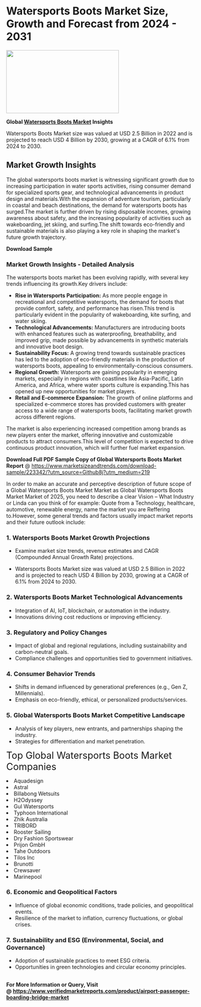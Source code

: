 <H1>Watersports Boots Market Size, Growth and Forecast from 2024 - 2031</H1><img class="aligncenter size-medium wp-image-584254" src="https://thirdeyenews.in/wp-content/uploads/2024/09/Global-Market-Research-300x168.jpeg" alt="" width="300" height="168" /><p><strong>Global&nbsp;<a href="https://www.marketsizeandtrends.com/download-sample/223342/?utm_source=Github8j?utm_medium=219">Watersports Boots Market</a> Insights</strong></p><p>Watersports Boots Market size was valued at USD 2.5 Billion in 2022 and is projected to reach USD 4 Billion by 2030, growing at a CAGR of 6.1% from 2024 to 2030.</p><p><h2>Market Growth Insights</h2> <p>The global watersports boots market is witnessing significant growth due to increasing participation in water sports activities, rising consumer demand for specialized sports gear, and technological advancements in product design and materials.With the expansion of adventure tourism, particularly in coastal and beach destinations, the demand for watersports boots has surged.The market is further driven by rising disposable incomes, growing awareness about safety, and the increasing popularity of activities such as wakeboarding, jet skiing, and surfing.The shift towards eco-friendly and sustainable materials is also playing a key role in shaping the market's future growth trajectory.</p> <p><strong>Download Sample</strong></p> <h3>Market Growth Insights - Detailed Analysis</h3> <p>The watersports boots market has been evolving rapidly, with several key trends influencing its growth.Key drivers include:</p> <ul> <li><strong>Rise in Watersports Participation:</strong> As more people engage in recreational and competitive watersports, the demand for boots that provide comfort, safety, and performance has risen.This trend is particularly evident in the popularity of wakeboarding, kite surfing, and water skiing.</li> <li><strong>Technological Advancements:</strong> Manufacturers are introducing boots with enhanced features such as waterproofing, breathability, and improved grip, made possible by advancements in synthetic materials and innovative boot design.</li> <li><strong>Sustainability Focus:</strong> A growing trend towards sustainable practices has led to the adoption of eco-friendly materials in the production of watersports boots, appealing to environmentally-conscious consumers.</li> <li><strong>Regional Growth:</strong> Watersports are gaining popularity in emerging markets, especially in regions with coastlines like Asia-Pacific, Latin America, and Africa, where water sports culture is expanding.This has opened up new opportunities for market players.</li> <li><strong>Retail and E-commerce Expansion:</strong> The growth of online platforms and specialized e-commerce stores has provided customers with greater access to a wide range of watersports boots, facilitating market growth across different regions.</li> </ul> <p>The market is also experiencing increased competition among brands as new players enter the market, offering innovative and customizable products to attract consumers.This level of competition is expected to drive continuous product innovation, which will further fuel market expansion.</p> <p><span class=""><strong>Download Full PDF Sample Copy of Global Watersports Boots Market Report</strong> @ <a href="https://www.marketsizeandtrends.com/download-sample/223342/?utm_source=Github8j?utm_medium=219" target="_blank">https://www.marketsizeandtrends.com/download-sample/223342/?utm_source=Github8j?utm_medium=219</a></span></p><p>In order to make an accurate and perceptive description of future scope of a Global&nbsp;Watersports Boots Market Market as Global&nbsp;Watersports Boots Market Market of 2025, you need to describe a clear Vision &ndash; What Industry or Linda can you think of for example: Quote from a Technology, healthcare, automotive, renewable energy, name the market you are Reffering to.However, some general trends and factors usually impact market reports and their future outlook include:</p><h3>1.&nbsp;<strong>Watersports Boots Market Growth Projections</strong></h3><ul><li>Examine market size trends, revenue estimates and CAGR (Compounded Annual Growth Rate) projections.</li><li><p>Watersports Boots Market size was valued at USD 2.5 Billion in 2022 and is projected to reach USD 4 Billion by 2030, growing at a CAGR of 6.1% from 2024 to 2030.</p></li></ul><h3>2.&nbsp;<strong>Watersports Boots Market Technological Advancements</strong></h3><ul><li>Integration of AI, IoT, blockchain, or automation in the industry.</li><li>Innovations driving cost reductions or improving efficiency.</li></ul><h3>3.&nbsp;<strong>Regulatory and Policy Changes</strong></h3><ul><li>Impact of global and regional regulations, including sustainability and carbon-neutral goals.</li><li>Compliance challenges and opportunities tied to government initiatives.</li></ul><h3>4.&nbsp;<strong>Consumer Behavior Trends</strong></h3><ul><li>Shifts in demand influenced by generational preferences (e.g., Gen Z, Millennials).</li><li>Emphasis on eco-friendly, ethical, or personalized products/services.</li></ul><h3>5.&nbsp;<strong>Global Watersports Boots Market Competitive Landscape</strong></h3><ul><li>Analysis of key players, new entrants, and partnerships shaping the industry.</li><li>Strategies for differentiation and market penetration.</li></ul><p data-pm-slice="1 1 []"><span style="color: inherit; font-family: inherit; font-size: 25px;">Top Global Watersports Boots Market Companies</span></p><div class="" data-test-id=""><p><li>Aquadesign</li><li> Astral</li><li> Billabong Wetsuits</li><li> H2Odyssey</li><li> Gul Watersports</li><li> Typhoon International</li><li> Zhik Australia</li><li> TRIBORD</li><li> Rooster Sailing</li><li> Dry Fashion Sportswear</li><li> Prijon GmbH</li><li> Tahe Outdoors</li><li> Tilos Inc</li><li> Brunotti</li><li> Crewsaver</li><li> Marinepool</li></p></div><h3>6.&nbsp;<strong>Economic and Geopolitical Factors</strong></h3><ul><li>Influence of global economic conditions, trade policies, and geopolitical events.</li><li>Resilience of the market to inflation, currency fluctuations, or global crises.</li></ul><h3>7.&nbsp;<strong>Sustainability and ESG (Environmental, Social, and Governance)</strong></h3><ul><li>Adoption of sustainable practices to meet ESG criteria.</li><li>Opportunities in green technologies and circular economy principles.</li></ul><h2><strong style="font-size: 14px;">For More Information or Query, Visit @&nbsp;</strong><a style="background-color: #ffffff; font-size: 14px;" href="https://www.marketsizeandtrends.com/report/watersports-boots-market/" target="_blank">https://www.verifiedmarketreports.com/product/airport-passenger-boarding-bridge-market</a></h2>